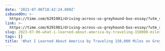 ```yaml
---
date: '2023-07-06T18:42:24.000Z'
isBasedOn: >-
  https://time.com/6291981/driving-across-us-greyhound-bus-essay/?utm_source=pocket-newtab
link: >-
  https://time.com/6291981/driving-across-us-greyhound-bus-essay/?utm_source=pocket-newtab
slug: 2023-07-06-what-i-learned-about-america-by-traveling-150000-miles-on-greyhound
tags: []
title: 'What I Learned About America by Traveling 150,000 Miles on Greyhound'
---
```


